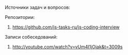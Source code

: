 Источники задач и вопросов:

Репозитории:

1. https://github.com/js-tasks-ru/js-coding-interview

Записи собеседований:

1. http://youtube.com/watch?v=vUm4I1jOjak&t=3009s
